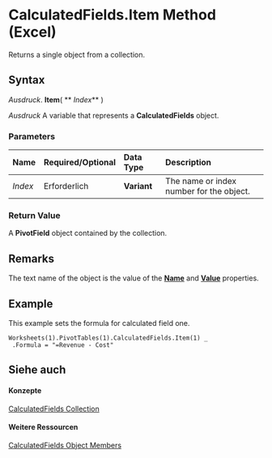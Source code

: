 
# CalculatedFields.Item Method (Excel)

Returns a single object from a collection.


## Syntax

 _Ausdruck_. **Item**( ** _Index_** )

 _Ausdruck_ A variable that represents a **CalculatedFields** object.


### Parameters



|**Name**|**Required/Optional**|**Data Type**|**Description**|
|:-----|:-----|:-----|:-----|
| _Index_|Erforderlich|**Variant**|The name or index number for the object.|

### Return Value

A  **PivotField** object contained by the collection.


## Remarks

The text name of the object is the value of the  **[Name](0b513a11-dce8-0e65-0dfa-5d6ee9af7684.md)** and **[Value](c10092ee-7328-b89e-ce8c-d821a08200a0.md)** properties.


## Example

This example sets the formula for calculated field one.


```
Worksheets(1).PivotTables(1).CalculatedFields.Item(1) _ 
 .Formula = "=Revenue - Cost"
```


## Siehe auch


#### Konzepte


[CalculatedFields Collection](6db4c889-f097-9a66-abc6-28f7f54f0478.md)
#### Weitere Ressourcen


[CalculatedFields Object Members](http://msdn.microsoft.com/library/be259ce8-1296-9e56-fa9f-d180a47cf520%28Office.15%29.aspx)